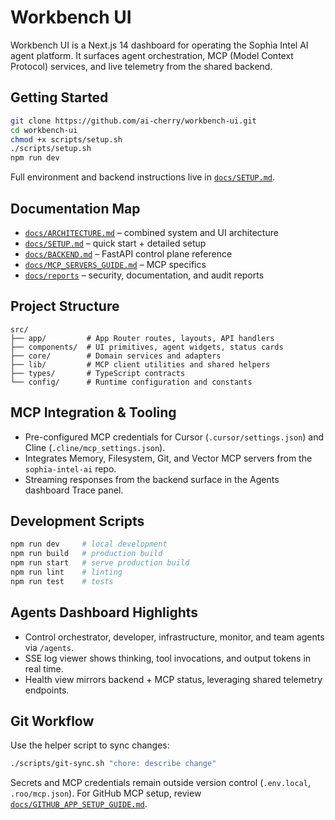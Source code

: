 # Workbench UI

Workbench UI is a Next.js 14 dashboard for operating the Sophia Intel AI agent platform. It surfaces agent orchestration, MCP (Model Context Protocol) services, and live telemetry from the shared backend.

## Getting Started

```bash
git clone https://github.com/ai-cherry/workbench-ui.git
cd workbench-ui
chmod +x scripts/setup.sh
./scripts/setup.sh
npm run dev
```

Full environment and backend instructions live in [`docs/SETUP.md`](docs/SETUP.md).

## Documentation Map
- [`docs/ARCHITECTURE.md`](docs/ARCHITECTURE.md) – combined system and UI architecture
- [`docs/SETUP.md`](docs/SETUP.md) – quick start + detailed setup
- [`docs/BACKEND.md`](docs/BACKEND.md) – FastAPI control plane reference
- [`docs/MCP_SERVERS_GUIDE.md`](docs/MCP_SERVERS_GUIDE.md) – MCP specifics
- [`docs/reports`](docs/reports) – security, documentation, and audit reports

## Project Structure

```
src/
├── app/         # App Router routes, layouts, API handlers
├── components/  # UI primitives, agent widgets, status cards
├── core/        # Domain services and adapters
├── lib/         # MCP client utilities and shared helpers
├── types/       # TypeScript contracts
└── config/      # Runtime configuration and constants
```

## MCP Integration & Tooling
- Pre-configured MCP credentials for Cursor (`.cursor/settings.json`) and Cline (`.cline/mcp_settings.json`).
- Integrates Memory, Filesystem, Git, and Vector MCP servers from the `sophia-intel-ai` repo.
- Streaming responses from the backend surface in the Agents dashboard Trace panel.

## Development Scripts

```bash
npm run dev     # local development
npm run build   # production build
npm run start   # serve production build
npm run lint    # linting
npm run test    # tests
```

## Agents Dashboard Highlights
- Control orchestrator, developer, infrastructure, monitor, and team agents via `/agents`.
- SSE log viewer shows thinking, tool invocations, and output tokens in real time.
- Health view mirrors backend + MCP status, leveraging shared telemetry endpoints.

## Git Workflow
Use the helper script to sync changes:

```bash
./scripts/git-sync.sh "chore: describe change"
```

Secrets and MCP credentials remain outside version control (`.env.local`, `.roo/mcp.json`). For GitHub MCP setup, review [`docs/GITHUB_APP_SETUP_GUIDE.md`](docs/GITHUB_APP_SETUP_GUIDE.md).
